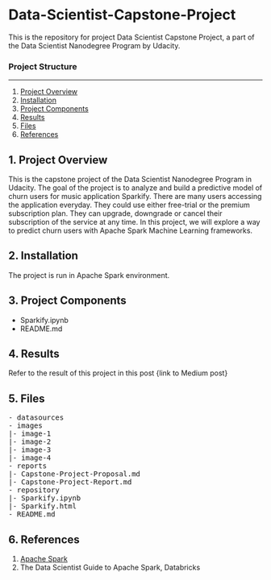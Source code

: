 # Data-Scientist-Capstone-Project
This is the repository for project Data Scientist Capstone Project, a part of the Data Scientist Nanodegree Program by Udacity.

### Project Structure
------
1. [Project Overview](#ProjectOverview)
2. [Installation](#Installation)
3. [Project Components](#ProjectComponents)
4. [Results](#Results)
5. [Files](#Files)
6. [References](#References)

## 1. Project Overview <a name="ProjectOverview"></a> 
This is the capstone project of the Data Scientist Nanodegree Program in Udacity. The goal of the project is to analyze and build a predictive model
of churn users for music application Sparkify. There are many users accessing the application everyday. They could use either free-trial or the premium
subscription plan. They can upgrade, downgrade or cancel their subscription of the service at any time. In this project, we will explore a way to predict
churn users with Apache Spark Machine Learning frameworks.


## 2. Installation <a name="Installation"></a>
The project is run in Apache Spark environment.
  
## 3. Project Components <a name="ProjectComponents"></a> 
- Sparkify.ipynb
- README.md

## 4. Results <a name="Results"></a> 
Refer to the result of this project in this post {link to Medium post}

## 5. Files <a name="Files"></a>
<pre>
- datasources
- images
|- image-1
|- image-2
|- image-3
|- image-4
- reports
|- Capstone-Project-Proposal.md
|- Capstone-Project-Report.md
- repository
|- Sparkify.ipynb
|- Sparkify.html
- README.md
</pre>

## 6. References <a name="References"></a>
1. [Apache Spark](https://spark.apache.org/docs/latest/api/python/pyspark.sql.html)
2. The Data Scientist Guide to Apache Spark, Databricks
